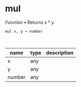 # mul

_Function_ &bull; Returns x * y.

<pre><code>mul x, y &rarr; number</code></pre>
<br>

| name | type | description |
|------|------|-------------|
|x|any||
|y|any||
|number|any||


